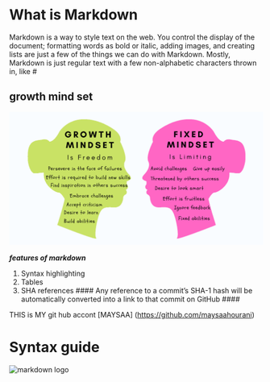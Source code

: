 # What is Markdown 

Markdown is a way to style text on the web. You control the display of the document; formatting words as bold or italic, adding images, and creating lists are just a few of the things we can do with Markdown. Mostly, Markdown is just regular text with a few non-alphabetic characters thrown in, like # 

## growth mind set ##

<img  src= "fixed-mindset-vs-growth-mindset-chart.png" >



***features of markdown***

1. Syntax highlighting
1. Tables 
1. SHA references #### Any reference to a commit’s SHA-1 hash will be automatically converted into a link to that commit on GitHub ####


THIS is MY git hub accont [MAYSAA] (https://github.com/maysaahourani)

# Syntax guide #
![markdown logo](/home/mais/102/reading-notes/java.png)

